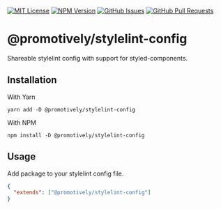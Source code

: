 [![MIT License](https://img.shields.io/badge/License-MIT-yellow.svg)](https://opensource.org/licenses/MIT)
[![NPM Version](https://badge.fury.io/js/%40promotively%2Fstylelint-config.svg)](https://badge.fury.io/js/%40promotively%2Fstylelint-config)
[![GitHub Issues](https://img.shields.io/github/issues/promotively/stylelint-config.svg)](https://github.com/promotively/stylelint-config/issues)
[![GitHub Pull Requests](https://img.shields.io/github/issues-pr/promotively/stylelint-config.svg)](https://GitHub.com/promotively/stylelint-config/pull/)

# @promotively/stylelint-config

Shareable stylelint config with support for styled-components.

## Installation

With Yarn

`yarn add -D @promotively/stylelint-config`

With NPM

`npm install -D @promotively/stylelint-config`

## Usage

Add package to your stylelint config file.

```json
{
  "extends": ["@promotively/stylelint-config"]
}
```